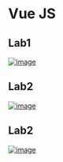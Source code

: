 # Vue JS
## Lab1
[![image](https://github.com/Hager-Abd-El-Galil/ITI_OpenSourceApplicationDevelopment/assets/81237428/ec360674-b60b-4675-9d71-a23b0199611a)](https://github.com/Hager-Abd-El-Galil/ITI_OpenSourceApplicationDevelopment/assets/81237428/d3c71660-a53d-49bd-938d-0b4d7491f28e)

## Lab2
[![image](https://github.com/Hager-Abd-El-Galil/ITI_OpenSourceApplicationDevelopment/assets/81237428/97849409-d089-498c-b1a0-c8aa5ab45363)](https://github.com/Hager-Abd-El-Galil/ITI_OpenSourceApplicationDevelopment/assets/81237428/bf0f33f2-3faa-48d8-a229-aae00a68b5e0)

## Lab2
[![image](https://github.com/Hager-Abd-El-Galil/ITI_OpenSourceApplicationDevelopment/assets/81237428/2e12b6fd-a429-4fdc-baf0-dd9b6cc5ba41)](https://github.com/Hager-Abd-El-Galil/ITI_OpenSourceApplicationDevelopment/assets/81237428/2bc81747-55ac-48e2-8a83-fb040ed3f475)















